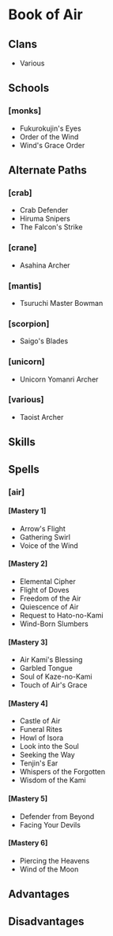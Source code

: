 
Book of Air
===========

Clans
-----
* Various

Schools
-------
### [monks]
* Fukurokujin's Eyes
* Order of the Wind
* Wind's Grace Order

Alternate Paths
---------------
### [crab]
* Crab Defender
* Hiruma Snipers
* The Falcon's Strike
### [crane]
* Asahina Archer
### [mantis]
* Tsuruchi Master Bowman
### [scorpion]
* Saigo's Blades
### [unicorn]
* Unicorn Yomanri Archer
### [various]
* Taoist Archer

Skills
------

Spells
------
### [air]
#### [Mastery 1]
* Arrow's Flight
* Gathering Swirl
* Voice of the Wind
#### [Mastery 2]
* Elemental Cipher
* Flight of Doves
* Freedom of the Air
* Quiescence of Air
* Request to Hato-no-Kami
* Wind-Born Slumbers
#### [Mastery 3]
* Air Kami's Blessing
* Garbled Tongue
* Soul of Kaze-no-Kami
* Touch of Air's Grace
#### [Mastery 4]
* Castle of Air
* Funeral Rites
* Howl of Isora
* Look into the Soul
* Seeking the Way
* Tenjin's Ear
* Whispers of the Forgotten
* Wisdom of the Kami
#### [Mastery 5]
* Defender from Beyond
* Facing Your Devils
#### [Mastery 6]
* Piercing the Heavens
* Wind of the Moon

Advantages
----------

Disadvantages
-------------
